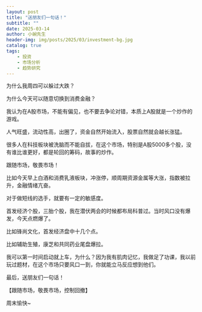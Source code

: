 ```yaml
---
layout: post
title: "送朋友们一句话！"
subtitle: ""
date: 2025-03-14
author: 小豌先生
header-img: img/posts/2025/03/investment-bg.jpg
catalog: true
tags:
    - 投资
    - 市场分析
    - 趋势研究
---
```


为什么我周四可以躲过大跌？

为什么今天可以随意切换到消费金融？

我认为在A股市场，不能有偏见，也不要去争论对错，本质上A股就是一个炒作的游戏。

人气旺盛，流动性高，出圈了，资金自然开始流入，股票自然就会越长涨猛。

很多人在科技板块被洗脑而不能自拔，在这个市场，特别是A股5000多个股，没有谁比谁更好，都是轮回的筹码，故事的炒作。

跟随市场，敬畏市场！

比如今天早上白酒和消费乳液板块，冲涨停，顺周期资源金属等大涨，指数被拉升，金融情绪亢奋。

对于做短线的选手，就要有一定的敏感度。

首发经济个股，三胎个股，我在潜伏两会的时候都布局科普过。当时风口没有爆发，今天点燃爆了。

比如锋尚文化，首发经济盘中十几个点。

比如辅助生殖，康芝和共同药业尾盘爆拉。

我可以第一时间启动就上车，为什么？因为我有肌肉记忆，我做足了功课，我以前玩过题材，在这个市场只要风口一到，你就能立马反应想到他们。

最后，送朋友们一句话！

【跟随市场，敬畏市场，控制回撤】

周末愉快~